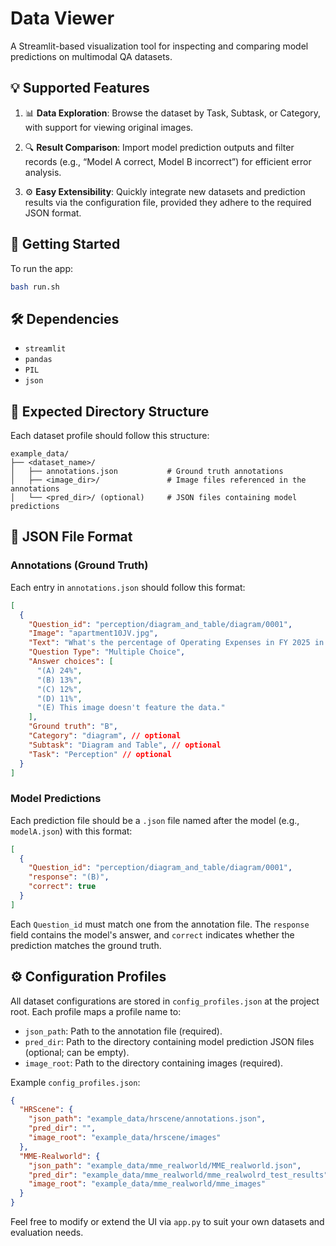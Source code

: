# Data Viewer

A Streamlit-based visualization tool for inspecting and comparing model predictions on multimodal QA datasets.

## 💡 Supported Features


1. 📊 **Data Exploration**: Browse the dataset by Task, Subtask, or Category, with support for viewing original images.

2. 🔍 **Result Comparison**: Import model prediction outputs and filter records (e.g., “Model A correct, Model B incorrect”) for efficient error analysis.

3. ⚙️ **Easy Extensibility**: Quickly integrate new datasets and prediction results via the configuration file, provided they adhere to the required JSON format.

## 🚀 Getting Started

To run the app:

```bash
bash run.sh
```

## 🛠 Dependencies

- `streamlit`
- `pandas`
- `PIL`
- `json`

## 📁 Expected Directory Structure

Each dataset profile should follow this structure:

```
example_data/
├── <dataset_name>/
│   ├── annotations.json           # Ground truth annotations
│   ├── <image_dir>/               # Image files referenced in the annotations
│   └── <pred_dir>/ (optional)     # JSON files containing model predictions
```

## 🧾 JSON File Format

### Annotations (Ground Truth)

Each entry in `annotations.json` should follow this format:

```json
[
  {
    "Question_id": "perception/diagram_and_table/diagram/0001",
    "Image": "apartment10JV.jpg",
    "Text": "What's the percentage of Operating Expenses in FY 2025 in this table?",
    "Question Type": "Multiple Choice",
    "Answer choices": [
      "(A) 24%",
      "(B) 13%",
      "(C) 12%",
      "(D) 11%",
      "(E) This image doesn't feature the data."
    ],
    "Ground truth": "B",
    "Category": "diagram", // optional
    "Subtask": "Diagram and Table", // optional
    "Task": "Perception" // optional
  }
]
```

### Model Predictions

Each prediction file should be a `.json` file named after the model (e.g., `modelA.json`) with this format:

```json
[
  {
    "Question_id": "perception/diagram_and_table/diagram/0001",
    "response": "(B)",
    "correct": true
  }
]
```

Each `Question_id` must match one from the annotation file. The `response` field contains the model's answer, and `correct` indicates whether the prediction matches the ground truth.

## ⚙️ Configuration Profiles

All dataset configurations are stored in `config_profiles.json` at the project root. Each profile maps a profile name to:

- `json_path`: Path to the annotation file (required).
- `pred_dir`: Path to the directory containing model prediction JSON files (optional; can be empty).
- `image_root`: Path to the directory containing images (required).

Example `config_profiles.json`:

```json
{
  "HRScene": {
    "json_path": "example_data/hrscene/annotations.json",
    "pred_dir": "",
    "image_root": "example_data/hrscene/images"
  },
  "MME-Realworld": {
    "json_path": "example_data/mme_realworld/MME_realworld.json",
    "pred_dir": "example_data/mme_realworld/mme_realwolrd_test_results",
    "image_root": "example_data/mme_realworld/mme_images"
  }
}
```

Feel free to modify or extend the UI via `app.py` to suit your own datasets and evaluation needs.